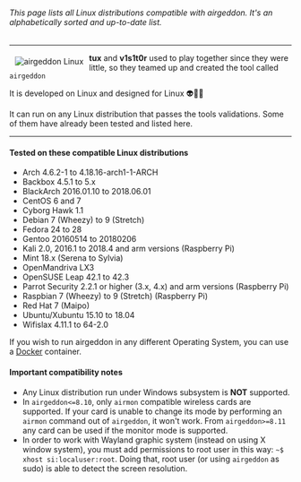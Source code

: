 ###### This page lists all Linux distributions compatible with airgeddon. It's an alphabetically sorted and up-to-date list.

***

<img src="https://raw.githubusercontent.com/v1s1t0r1sh3r3/airgeddon/master/imgs/wiki/alien_tux.png" align="left" hspace="10" vspace="6" title="airgeddon Linux"/>

**tux** and **v1s1t0r** used to play together since they were little, so they teamed up and created the tool called `airgeddon`

It is developed on Linux and designed for Linux :alien::green_heart::penguin:

It can run on any Linux distribution that passes the tools validations. Some of them have already been tested and listed here.

***

#### Tested on these compatible Linux distributions
- Arch 4.6.2-1 to 4.18.16-arch1-1-ARCH
- Backbox 4.5.1 to 5.x
- BlackArch 2016.01.10 to 2018.06.01
- CentOS 6 and 7
- Cyborg Hawk 1.1
- Debian 7 (Wheezy) to 9 (Stretch)
- Fedora 24 to 28
- Gentoo 20160514 to 20180206
- Kali 2.0, 2016.1 to 2018.4 and arm versions (Raspberry Pi)
- Mint 18.x (Serena to Sylvia)
- OpenMandriva LX3
- OpenSUSE Leap 42.1 to 42.3
- Parrot Security 2.2.1 or higher (3.x, 4.x) and arm versions (Raspberry Pi)
- Raspbian 7 (Wheezy) to 9 (Stretch) (Raspberry Pi)
- Red Hat 7 (Maipo)
- Ubuntu/Xubuntu 15.10 to 18.04
- Wifislax 4.11.1 to 64-2.0

If you wish to run airgeddon in any different Operating System, you can use a [Docker] container.

#### Important compatibility notes
 - Any Linux distribution run under Windows subsystem is **NOT** supported.
 - In `airgeddon<=8.10`, only `airmon` compatible wireless cards are supported. If your card is unable to change its mode by performing an `airmon` command out of `airgeddon`, it won't work. From `airgeddon>=8.11` any card can be used if the monitor mode is supported.
 - In order to work with Wayland graphic system (instead on using X window system), you must add permissions to root user in this way: `~$ xhost si:localuser:root`. Doing that, root user (or using `airgeddon` as sudo) is able to detect the screen resolution.

[Docker]: https://github.com/v1s1t0r1sh3r3/airgeddon/wiki/Docker